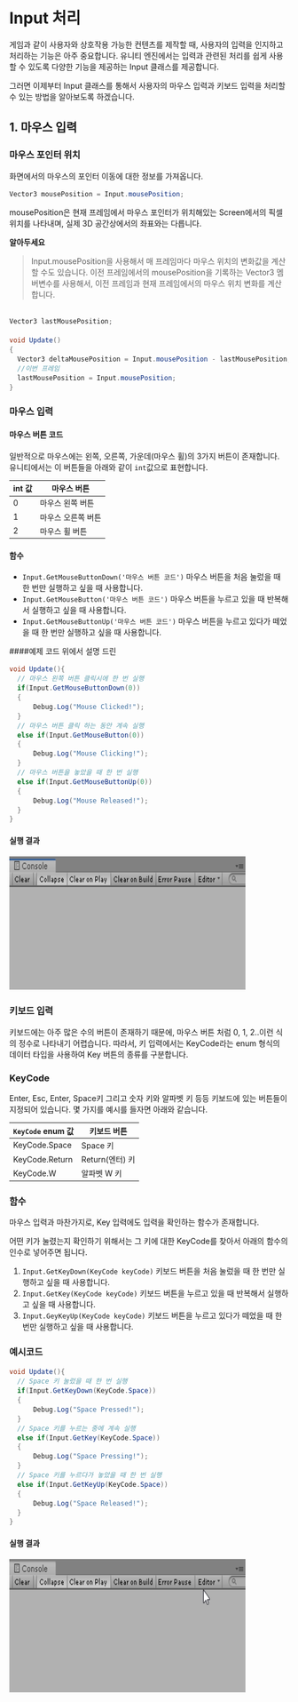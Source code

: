 # Input 처리
게임과 같이 사용자와 상호작용 가능한 컨텐츠를 제작할 때, 사용자의 입력을 인지하고 처리하는 기능은 아주 중요합니다. 유니티 엔진에서는 입력과 관련된 처리를 쉽게 사용할 수 있도록 다양한 기능을 제공하는 Input 클래스를 제공합니다.

그러면 이제부터 Input 클래스를 통해서 사용자의 마우스 입력과 키보드 입력을 처리할 수 있는 방법을 알아보도록 하겠습니다.

 ## 1. 마우스 입력

### 마우스 포인터 위치
화면에서의 마우스의 포인터 이동에 대한 정보를 가져옵니다.

```cs
Vector3 mousePosition = Input.mousePosition;
```
mousePosition은 현재 프레임에서 마우스 포인터가 위치해있는 Screen에서의 픽셀 위치를 나타내며, 실제 3D 공간상에서의 좌표와는 다릅니다.  


__알아두세요__
>Input.mousePosition을 사용해서 매 프레임마다 마우스 위치의 변화값을 계산할 수도 있습니다. 이전 프레임에서의 mousePosition을 기록하는 Vector3 멤버변수를 사용해서, 이전 프레임과 현재 프레임에서의 마우스 위치 변화를 계산합니다.

```cs

Vector3 lastMousePosition;

void Update()
{
  Vector3 deltaMousePosition = Input.mousePosition - lastMousePosition;
  //이번 프레임
  lastMousePosition = Input.mousePosition;
}

```



### 마우스 입력

#### 마우스 버튼 코드
일반적으로 마우스에는 왼쪽, 오른쪽, 가운데(마우스 휠)의 3가지 버튼이 존재합니다. 유니티에서는 이 버튼들을 아래와 같이 `int`값으로 표현합니다.


|int 값| 마우스 버튼|
|-|-|
|0| 마우스 왼쪽 버튼|
|1| 마우스 오른쪽 버튼|
|2| 마우스 휠 버튼|



#### 함수
 - `Input.GetMouseButtonDown('마우스 버튼 코드')`
 마우스 버튼을 처음 눌렀을 때 한 번만 실행하고 싶을 때 사용합니다.
 - `Input.GetMouseButton('마우스 버튼 코드')`
 마우스 버튼을 누르고 있을 때 반복해서 실행하고 싶을 때 사용합니다.
 - `Input.GetMouseButtonUp('마우스 버튼 코드')`
 마우스 버튼을 누르고 있다가 떼었을 때 한 번만 실행하고 싶을 때 사용합니다.

####예제 코드
위에서 설명 드린

```cs
void Update(){
  // 마우스 왼쪽 버튼 클릭시에 한 번 실행
  if(Input.GetMouseButtonDown(0))
  {
      Debug.Log("Mouse Clicked!");
  }
  // 마우스 버튼 클릭 하는 동안 계속 실행
  else if(Input.GetMouseButton(0))
  {
      Debug.Log("Mouse Clicking!");
  }
  // 마우스 버튼을 놓았을 때 한 번 실행
  else if(Input.GetMouseButtonUp(0))
  {
      Debug.Log("Mouse Released!");
  }
}
```
#### 실행 결과
![](images/MouseInputResult.gif)


### 키보드 입력
키보드에는 아주 많은 수의 버튼이 존재하기 때문에, 마우스 버튼 처럼 0, 1, 2..이런 식의 정수로 나타내기 어렵습니다. 따라서, 키 입력에서는 KeyCode라는 enum 형식의 데이터 타입을 사용하여 Key 버튼의 종류를 구분합니다.

### KeyCode
Enter, Esc, Enter, Space키 그리고 숫자 키와 알파벳 키 등등 키보드에 있는 버튼들이 지정되어 있습니다. 몇 가지를 예시를 들자면 아래와 같습니다.

|`KeyCode` enum 값| 키보드 버튼|
|-|-|
|KeyCode.Space| Space 키|
|KeyCode.Return| Return(엔터) 키|
|KeyCode.W| 알파벳 W 키|


### 함수
마우스 입력과 마찬가지로, Key 입력에도 입력을 확인하는 함수가 존재합니다.

어떤 키가 눌렸는지 확인하기 위해서는 그 키에 대한 KeyCode를 찾아서 아래의 함수의 인수로 넣어주면 됩니다.

 1.	`Input.GetKeyDown(KeyCode keyCode)`
 키보드 버튼을 처음 눌렀을 때 한 번만 실행하고 싶을 때 사용합니다.
 2.	`Input.GetKey(KeyCode keyCode)`
키보드 버튼을 누르고 있을 때 반복해서 실행하고 싶을 때 사용합니다.
 3.	`Input.GeyKeyUp(KeyCode keyCode)`
 키보드 버튼을 누르고 있다가 떼었을 때 한 번만 실행하고 싶을 때 사용합니다.

###  예시코드

 ```cs
 void Update(){
   // Space 키 눌렀을 때 한 번 실행
   if(Input.GetKeyDown(KeyCode.Space))
   {
       Debug.Log("Space Pressed!");
   }
   // Space 키를 누르는 중에 계속 실행
   else if(Input.GetKey(KeyCode.Space))
   {
       Debug.Log("Space Pressing!");
   }
   // Space 키를 누르다가 놓았을 때 한 번 실행
   else if(Input.GetKeyUp(KeyCode.Space))
   {
       Debug.Log("Space Released!");
   }
 }
 ```
 #### 실행 결과
 ![](images/KeyboardInputResult.gif)
